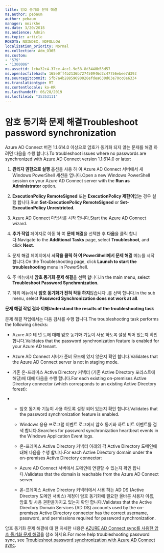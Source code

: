 ```yaml
---
title: 암호 동기화 문제 해결
ms.author: pebaum
author: pebaum
manager: mnirkhe
ms.date: 3/20/2018
ms.audience: Admin
ms.topic: article
ROBOTS: NOINDEX, NOFOLLOW
localization_priority: Normal
ms.collection: Adm_O365
ms.custom:
- "579"
- "1300006"
ms.assetid: 1cba32c4-37ce-4ec1-9e58-8d3440b53d57
ms.openlocfilehash: 165e0ff4b2136b727450946d2c47756ebee7d393
ms.sourcegitcommit: 5fb7a4b28859690020efdea630d03e70cc0e6334
ms.translationtype: MT
ms.contentlocale: ko-KR
ms.lasthandoff: 06/28/2019
ms.locfileid: "35353111"
---
```

# <a name="troubleshoot-password-synchronization"></a><span data-ttu-id="f9515-102">암호 동기화 문제 해결</span><span class="sxs-lookup"><span data-stu-id="f9515-102">Troubleshoot password synchronization</span></span>

<span data-ttu-id="f9515-103">Azure AD Connect 버전 1.1.614.0 이상으로 암호가 동기화 되지 않는 문제를 해결 하려면 다음을 수행 합니다.</span><span class="sxs-lookup"><span data-stu-id="f9515-103">To troubleshoot issues where no passwords are synchronized with Azure AD Connect version 1.1.614.0 or later:</span></span>
  
1. <span data-ttu-id="f9515-104">**관리자 권한으로 실행** 옵션을 사용 하 여 Azure AD Connect 서버에서 새 Windows PowerShell 세션을 엽니다.</span><span class="sxs-lookup"><span data-stu-id="f9515-104">Open a new Windows PowerShell session on your Azure AD Connect server with the **Run as Administrator** option.</span></span>

2. <span data-ttu-id="f9515-105">**ExecutionPolicy RemoteSigned** 또는 **ExecutionPolicy 제한이**없는 경우 실행 합니다.</span><span class="sxs-lookup"><span data-stu-id="f9515-105">Run **Set-ExecutionPolicy RemoteSigned** or **Set-ExecutionPolicy Unrestricted**.</span></span>

3. <span data-ttu-id="f9515-106">Azure AD Connect 마법사를 시작 합니다.</span><span class="sxs-lookup"><span data-stu-id="f9515-106">Start the Azure AD Connect wizard.</span></span>

4. <span data-ttu-id="f9515-107">**추가 작업** 페이지로 이동 하 여 **문제 해결**을 선택한 후 **다음**을 클릭 합니다.</span><span class="sxs-lookup"><span data-stu-id="f9515-107">Navigate to the **Additional Tasks** page, select **Troubleshoot**, and click **Next**.</span></span>

5. <span data-ttu-id="f9515-108">문제 해결 페이지에서 **시작을 클릭 하 여 PowerShell에서 문제 해결** 메뉴를 시작 합니다.</span><span class="sxs-lookup"><span data-stu-id="f9515-108">On the Troubleshooting page, click **Launch to start the troubleshooting** menu in PowerShell.</span></span>

6. <span data-ttu-id="f9515-109">주 메뉴에서 **암호 동기화 문제 해결**을 선택 합니다.</span><span class="sxs-lookup"><span data-stu-id="f9515-109">In the main menu, select **Troubleshoot Password Synchronization**.</span></span>

7. <span data-ttu-id="f9515-110">하위 메뉴에서 **암호 동기화가 전혀 작동 하지**않습니다 .를 선택 합니다.</span><span class="sxs-lookup"><span data-stu-id="f9515-110">In the sub menu, select **Password Synchronization does not work at all**.</span></span>

<span data-ttu-id="f9515-111">**문제 해결 작업 결과 이해**</span><span class="sxs-lookup"><span data-stu-id="f9515-111">**Understand the results of the troubleshooting task**</span></span>
  
<span data-ttu-id="f9515-112">문제 해결 작업에서는 다음 검사를 수행 합니다.</span><span class="sxs-lookup"><span data-stu-id="f9515-112">The troubleshooting task performs the following checks:</span></span>
  
- <span data-ttu-id="f9515-113">Azure AD 테 넌 트에 대해 암호 동기화 기능이 사용 하도록 설정 되어 있는지 확인 합니다.</span><span class="sxs-lookup"><span data-stu-id="f9515-113">Validates that the password synchronization feature is enabled for your Azure AD tenant.</span></span>

- <span data-ttu-id="f9515-114">Azure AD Connect 서버가 준비 모드에 있지 않은지 확인 합니다.</span><span class="sxs-lookup"><span data-stu-id="f9515-114">Validates that the Azure AD Connect server is not in staging mode.</span></span>

- <span data-ttu-id="f9515-115">기존 온-프레미스 Active Directory 커넥터 (기존 Active Directory 포리스트에 해당)에 대해 다음을 수행 합니다.</span><span class="sxs-lookup"><span data-stu-id="f9515-115">For each existing on-premises Active Directory connector (which corresponds to an existing Active Directory forest):</span></span>

- 
  - <span data-ttu-id="f9515-116">암호 동기화 기능이 사용 하도록 설정 되어 있는지 확인 합니다.</span><span class="sxs-lookup"><span data-stu-id="f9515-116">Validates that the password synchronization feature is enabled.</span></span>

  - <span data-ttu-id="f9515-117">Windows 응용 프로그램 이벤트 로그에서 암호 동기화 하트 비트 이벤트를 검색 합니다.</span><span class="sxs-lookup"><span data-stu-id="f9515-117">Searches for password synchronization heartbeat events in the Windows Application Event logs.</span></span>

  - <span data-ttu-id="f9515-118">온-프레미스 Active Directory 커넥터 아래의 각 Active Directory 도메인에 대해 다음을 수행 합니다.</span><span class="sxs-lookup"><span data-stu-id="f9515-118">For each Active Directory domain under the on-premises Active Directory connector:</span></span>

  - <span data-ttu-id="f9515-119">Azure AD Connect 서버에서 도메인에 연결할 수 있는지 확인 합니다.</span><span class="sxs-lookup"><span data-stu-id="f9515-119">Validates that the domain is reachable from the Azure AD Connect server.</span></span>

  - <span data-ttu-id="f9515-120">온-프레미스 Active Directory 커넥터에서 사용 하는 AD DS (Active Directory 도메인 서비스) 계정이 암호 동기화에 필요한 올바른 사용자 이름, 암호 및 사용 권한을가지고 있는지 확인 합니다.</span><span class="sxs-lookup"><span data-stu-id="f9515-120">Validates that the Active Directory Domain Services (AD DS) accounts used by the on-premises Active Directory connector has the correct username, password, and permissions required for password synchronization.</span></span>

<span data-ttu-id="f9515-121">암호 동기화 문제 해결에 대 한 자세한 내용은 [AZURE AD Connect sync를 사용한 암호 동기화 문제 해결](https://docs.microsoft.com/azure/active-directory/connect/active-directory-aadconnectsync-troubleshoot-password-synchronization)을 참조 하세요.</span><span class="sxs-lookup"><span data-stu-id="f9515-121">For more help troubleshooting password sync, see [Troubleshoot password synchronization with Azure AD Connect sync](https://docs.microsoft.com/azure/active-directory/connect/active-directory-aadconnectsync-troubleshoot-password-synchronization).</span></span>
  